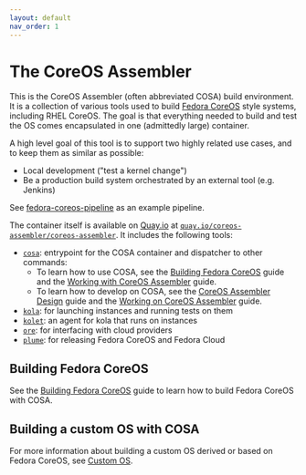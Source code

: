 ```yaml
---
layout: default
nav_order: 1
---
```


# The CoreOS Assembler

This is the CoreOS Assembler (often abbreviated COSA) build environment. It is
a collection of various tools used to build [Fedora CoreOS][fcos] style
systems, including RHEL CoreOS. The goal is that everything needed to build and
test the OS comes encapsulated in one (admittedly large) container.

A high level goal of this tool is to support two highly related use cases, and
to keep them as similar as possible:

- Local development ("test a kernel change")
- Be a production build system orchestrated by an external tool (e.g. Jenkins)

See [fedora-coreos-pipeline][pipeline] as an example pipeline.

The container itself is available on [Quay.io](https://quay.io) at
[`quay.io/coreos-assembler/coreos-assembler`][quay-cosa]. It includes the
following tools:

- [`cosa`](cosa.md): entrypoint for the COSA container and dispatcher to other
  commands:
  - To learn how to use COSA, see the
    [Building Fedora CoreOS](building-fcos.md) guide and the
    [Working with CoreOS Assembler](working.md) guide.
  - To learn how to develop on COSA, see the
    [CoreOS Assembler Design](design.md) guide and the
    [Working on CoreOS Assembler](devel.md) guide.
- [`kola`](kola.md): for launching instances and running tests on them
- [`kolet`](kola.md#kolet): an agent for kola that runs on instances
- [`ore`](mantle/ore.md): for interfacing with cloud providers
- [`plume`](mantle/plume.md): for releasing Fedora CoreOS and Fedora Cloud

## Building Fedora CoreOS

See the [Building Fedora CoreOS](building-fcos.md) guide to learn how to
build Fedora CoreOS with COSA.

## Building a custom OS with COSA

For more information about building a custom OS derived or based on Fedora
CoreOS, see [Custom OS](custom.md).

[fcos]: https://coreos.fedoraproject.org
[pipeline]: https://github.com/coreos/fedora-coreos-pipeline
[quay-cosa]: https://quay.io/repository/coreos-assembler/coreos-assembler
